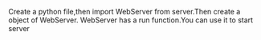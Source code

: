 Create a python file,then import WebServer from server.Then create a object of WebServer.
WebServer has a run function.You can use it to start server
